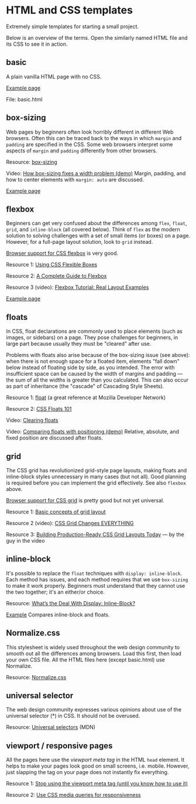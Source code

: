 # HTML and CSS templates

Extremely simple templates for starting a small project.

Below is an overview of the terms. Open the similarly named HTML file and its CSS to see it in action.

## basic

A plain vanilla HTML page with no CSS.

[Example page](http://macloo.github.io/html_css_templates/basic.html)

File: basic.html

## box-sizing

Web pages by beginners often look horribly different in different Web browsers. Often this can be traced back to the ways in which `margin` and `padding` are specified in the CSS. Some web browsers interpret some aspects of `margin` and `padding` differently from other browsers.

Resource: [box-sizing](https://tympanus.net/codrops/css_reference/box-sizing/)

Video: [How box-sizing fixes a width problem (demo)](https://www.youtube.com/watch?v=9saJfaXfux8&index=26&list=PLZFU-W6LLeecJuSQh20QUU_gCmS30sLTB) Margin, padding, and how to center elements with `margin: auto` are discussed.

[Example page](http://macloo.github.io/html_css_templates/boxsizing.html)

## flexbox

Beginners can get very confused about the differences among `flex`, `float`, `grid`, and `inline-block` (all covered below). Think of `flex` as the modern solution to solving challenges with a set of small items (or boxes) on a page. However, for a full-page layout solution, look to `grid` instead.

[Browser support for CSS flexbox](http://caniuse.com/#feat=flexbox) is very good.

Resource 1: [Using CSS Flexible Boxes](https://developer.mozilla.org/en-US/docs/Web/CSS/CSS_Flexible_Box_Layout/Using_CSS_flexible_boxes)

Resource 2: [A Complete Guide to Flexbox](https://css-tricks.com/snippets/css/a-guide-to-flexbox/)

Resource 3 (video): [Flexbox Tutorial: Real Layout Examples](https://www.youtube.com/watch?v=k32voqQhODc)

[Example page](http://macloo.github.io/html_css_templates/flexbox.html)

## floats

In CSS, float declarations are commonly used to place elements (such as images, or sidebars) on a page. They pose challenges for beginners, in large part because usually they must be "cleared" after use.

Problems with floats also arise because of the box-sizing issue (see above): when there is not enough space for a floated item, elements "fall down" below instead of floating side by side, as you intended. The error with insufficient space can be caused by the width of margins and padding — the sum of all the widths is greater than you calculated. This can also occur as part of inheritance (the "cascade" of Cascading Style Sheets).

Resource 1: [float](https://developer.mozilla.org/en-US/docs/Web/CSS/float) (a great reference at Mozilla Developer Network)

Resource 2: [CSS Floats 101](https://alistapart.com/article/css-floats-101)

Video: [Clearing floats](https://www.youtube.com/watch?v=cEgwqCWuJXs&list=PLZFU-W6LLeecJuSQh20QUU_gCmS30sLTB&index=30)

Video: [Comparing floats with positioning (demo)](https://www.youtube.com/watch?v=LaQZj1pXxG4&index=28&list=PLZFU-W6LLeecJuSQh20QUU_gCmS30sLTB) Relative, absolute, and fixed position are discussed after floats.

## grid

The CSS grid has revolutionized grid-style page layouts, making floats and inline-block styles unnecessary in many cases (but not all). Good planning is required before you can implement the grid effectively. See also `flexbox` above.

[Browser support for CSS grid](http://caniuse.com/#feat=css-grid) is pretty good but not yet universal.

Resource 1: [Basic concepts of grid layout](https://developer.mozilla.org/en-US/docs/Web/CSS/CSS_Grid_Layout/Basic_Concepts_of_Grid_Layout)

Resource 2 (video): [CSS Grid Changes EVERYTHING](https://www.youtube.com/watch?v=7kVeCqQCxlk)

Resource 3: [Building Production-Ready CSS Grid Layouts Today](https://www.smashingmagazine.com/2017/06/building-production-ready-css-grid-layout/) &mdash; by the guy in the video

## inline-block

It's possible to replace the `float` techniques with `display: inline-block`. Each method has issues, and each method requires that we use `box-sizing` to make it work properly. Beginners must understand that they cannot use the two together; it's an either/or choice.

Resource: [What’s the Deal With Display: Inline-Block?](https://designshack.net/articles/css/whats-the-deal-with-display-inline-block/)

[Example](http://macloo.github.io/html_css_templates/inline-block.html) Compares inline-block and floats.

## Normalize.css

This stylesheet is widely used throughout the web design community to smooth out all the differences among browsers. Load this first, then load your own CSS file. All the HTML files here (except basic.html) use Normalize.

Resource: [Normalize.css](https://necolas.github.io/normalize.css/)

## universal selector

The web design community expresses various opinions about use of the universal selector (\*) in CSS. It should not be overused.

Resource: [Universal selectors](https://developer.mozilla.org/en-US/docs/Web/CSS/Universal_selectors) (MDN)

## viewport / responsive pages

All the pages here use the <em>viewport meta tag</em> in the HTML `head` element. It helps to make your pages look good on small screens, i.e. mobile. However, just slapping the tag on your page does not instantly fix everything.

Resource 1: [Stop using the viewport meta tag (until you know how to use it)](http://blog.javierusobiaga.com/stop-using-the-viewport-tag-until-you-know-ho)

Resource 2: [Use CSS media queries for responsiveness](https://developers.google.com/web/fundamentals/design-and-ui/responsive/#css-media-queries)
